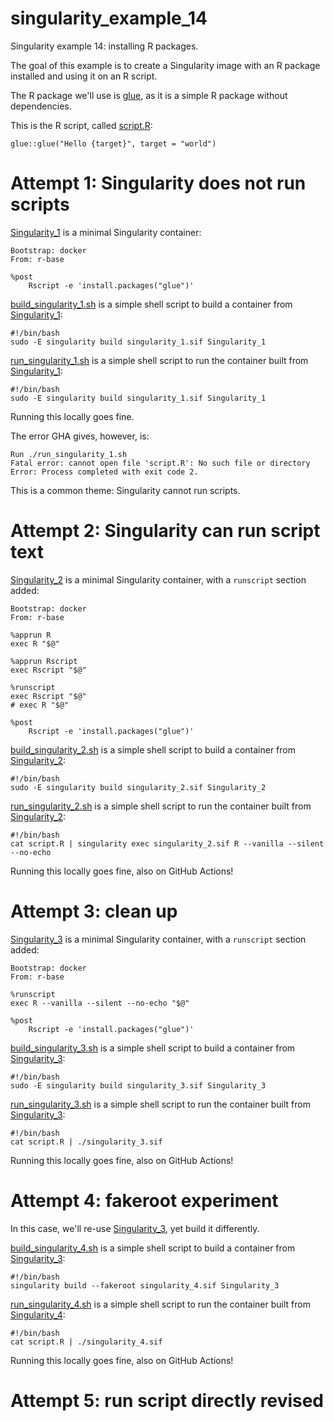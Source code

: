 # singularity_example_14

Singularity example 14: installing R packages.

The goal of this example is to create a Singularity image with
an R package installed and using it on an R script.

The R package we'll use is [glue](https://CRAN.R-project.org/package=glue), 
as it is a simple R package without dependencies.

This is the R script, called [script.R](script.R):

```
glue::glue("Hello {target}", target = "world")
```

# Attempt 1: Singularity does not run scripts

[Singularity_1](Singularity_1) is a minimal Singularity container:

```
Bootstrap: docker
From: r-base

%post
    Rscript -e 'install.packages("glue")'
```

[build_singularity_1.sh](build_singularity_1.sh) is a simple shell script 
to build a container from [Singularity_1](Singularity_1):

```
#!/bin/bash
sudo -E singularity build singularity_1.sif Singularity_1
```

[run_singularity_1.sh](run_singularity_1.sh) is a simple shell script
to run the container built from [Singularity_1](Singularity_1):

```
#!/bin/bash
sudo -E singularity build singularity_1.sif Singularity_1
```

Running this locally goes fine.

The error GHA gives, however, is:

```
Run ./run_singularity_1.sh
Fatal error: cannot open file 'script.R': No such file or directory
Error: Process completed with exit code 2.
```

This is a common theme: Singularity cannot run scripts.

# Attempt 2: Singularity can run script text

[Singularity_2](Singularity_2) is a minimal Singularity container,
with a `runscript` section added:

```
Bootstrap: docker
From: r-base

%apprun R
exec R "$@"

%apprun Rscript
exec Rscript "$@"

%runscript
exec Rscript "$@"
# exec R "$@"

%post
    Rscript -e 'install.packages("glue")'
```

[build_singularity_2.sh](build_singularity_2.sh) is a simple shell script 
to build a container from [Singularity_2](Singularity_2):

```
#!/bin/bash
sudo -E singularity build singularity_2.sif Singularity_2
```

[run_singularity_2.sh](run_singularity_2.sh) is a simple shell script
to run the container built from [Singularity_2](Singularity_2):

```
#!/bin/bash
cat script.R | singularity exec singularity_2.sif R --vanilla --silent --no-echo
```

Running this locally goes fine, also on GitHub Actions!

# Attempt 3: clean up

[Singularity_3](Singularity_3) is a minimal Singularity container,
with a `runscript` section added:

```
Bootstrap: docker
From: r-base

%runscript
exec R --vanilla --silent --no-echo "$@"

%post
    Rscript -e 'install.packages("glue")'
```

[build_singularity_3.sh](build_singularity_3.sh) is a simple shell script 
to build a container from [Singularity_3](Singularity_3):

```
#!/bin/bash
sudo -E singularity build singularity_3.sif Singularity_3
```

[run_singularity_3.sh](run_singularity_3.sh) is a simple shell script
to run the container built from [Singularity_3](Singularity_3):

```
#!/bin/bash
cat script.R | ./singularity_3.sif
```

Running this locally goes fine, also on GitHub Actions!

# Attempt 4: fakeroot experiment

In this case, we'll re-use [Singularity_3](Singularity_3),
yet build it differently.

[build_singularity_4.sh](build_singularity_4.sh) is a simple shell script 
to build a container from [Singularity_3](Singularity_3):

```
#!/bin/bash
singularity build --fakeroot singularity_4.sif Singularity_3
```

[run_singularity_4.sh](run_singularity_4.sh) is a simple shell script
to run the container built from [Singularity_4](Singularity_4):

```
#!/bin/bash
cat script.R | ./singularity_4.sif
```

Running this locally goes fine, also on GitHub Actions!



# Attempt 5: run script directly revised


